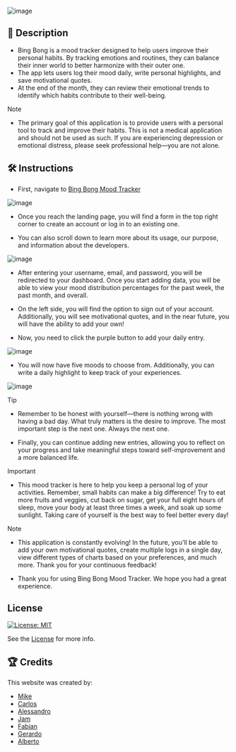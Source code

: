 <p align="center"> 
  
![image](https://github.com/user-attachments/assets/edc3f409-7ee1-4bf4-a3bc-2f32a73bf588)

</p>

## 🚀 Description
- Bing Bong is a mood tracker designed to help users improve their personal habits. By tracking emotions and routines, they can balance their inner world to better harmonize with their outer one. 
- The app lets users log their mood daily, write personal highlights, and save motivational quotes. 
- At the end of the month, they can review their emotional trends to identify which habits contribute to their well-being.

> [!NOTE]
> - The primary goal of this application is to provide users with a personal tool to track and improve their habits. This is not a medical application and should not be used as such. If you are experiencing depression or emotional distress, please seek professional help—you are not alone.

## 🛠️ Instructions
- First, navigate to [Bing Bong Mood Tracker](https://bing-bong-mood-tracker-pozd.onrender.com)

![image](https://github.com/user-attachments/assets/fbe5511e-ff85-4b9e-b658-7a728f586bd6)


- Once you reach the landing page, you will find a form in the top right corner to create an account or log in to an existing one.

- You can also scroll down to learn more about its usage, our purpose, and information about the developers.

![image](https://github.com/user-attachments/assets/e2132c9a-c039-4fc6-a654-447f7981d07a)

- After entering your username, email, and password, you will be redirected to your dashboard. Once you start adding data, you will be able to view your mood distribution percentages for the past week, the past month, and overall.

- On the left side, you will find the option to sign out of your account. Additionally, you will see motivational quotes, and in the near future, you will have the ability to add your own!

- Now, you need to click the purple button to add your daily entry.

![image](https://github.com/user-attachments/assets/a613c71c-c818-4b61-be42-6b29cf88e4b2)

- You will now have five moods to choose from. Additionally, you can write a daily highlight to keep track of your experiences.

![image](https://github.com/user-attachments/assets/d7a6e6b7-851a-4903-b9d7-b7bd6e4c298a)


> [!TIP]
> - Remember to be honest with yourself—there is nothing wrong with having a bad day. What truly matters is the desire to improve. The most important step is the next one. Always the next one.

- Finally, you can continue adding new entries, allowing you to reflect on your progress and take meaningful steps toward self-improvement and a more balanced life.

> [!IMPORTANT]
> - This mood tracker is here to help you keep a personal log of your activities. Remember, small habits can make a big difference! Try to eat more fruits and veggies, cut back on sugar, get your full eight hours of sleep, move your body at least three times a week, and soak up some sunlight. Taking care of yourself is the best way to feel better every day!


> [!NOTE]
> - This application is constantly evolving! In the future, you'll be able to add your own motivational quotes, create multiple logs in a single day, view different types of charts based on your preferences, and much more. Thank you for your continuous feedback!

- Thank you for using Bing Bong Mood Tracker. We hope you had a great experience.

## License
[![License: MIT](https://img.shields.io/badge/License-MIT-yellow.svg)](https://opensource.org/licenses/MIT)

See the [License](./LICENSE) for more info.


## 🏆 Credits
This website was created by:
- [Mike](https://github.com/mikealiaga)
- [Carlos](https://github.com/Crls-mlpc)
- [Alessandro](https://github.com/AlessandroJuleo)
- [Jam](https://github.com/Jamilett)
- [Fabian](https://github.com/AlessandroJuleo)   
- [Gerardo](https://github.com/sieke13)
- [Alberto](https://github.com/Albert-Cifer)
